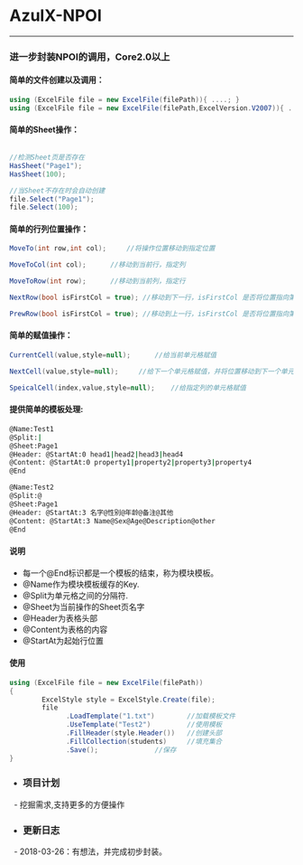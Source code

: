 # AzulX-NPOI

------

### 进一步封装NPOI的调用，Core2.0以上

#### 简单的文件创建以及调用：

```C#
using (ExcelFile file = new ExcelFile(filePath)){ ....; }
using (ExcelFile file = new ExcelFile(filePath,ExcelVersion.V2007)){ ....; }
```

#### 简单的Sheet操作：

```C#

//检测Sheet页是否存在
HasSheet("Page1");
HasSheet(100);

//当Sheet不存在时会自动创建
file.Select("Page1");
file.Select(100);

```

#### 简单的行列位置操作：

```C#
MoveTo(int row,int col);	 //将操作位置移动到指定位置

MoveToCol(int col);		 //移动到当前行，指定列

MoveToRow(int row);		 //移动到当前列，指定行

NextRow(bool isFirstCol = true); //移动到下一行，isFirstCol 是否将位置指向第一列

PrewRow(bool isFirstCol = true); //移动到上一行，isFirstCol 是否将位置指向第一列
```

#### 简单的赋值操作：

```C#
CurrentCell(value,style=null);		//给当前单元格赋值

NextCell(value,style=null);		//给下一个单元格赋值，并将位置移动到下一个单元格

SpeicalCell(index,value,style=null);	//给指定列的单元格赋值
```

#### 提供简单的模板处理:

```Bash
@Name:Test1  
@Split:|  
@Sheet:Page1  
@Header: @StartAt:0 head1|head2|head3|head4  
@Content: @StartAt:0 property1|property2|property3|property4  
@End  

@Name:Test2  
@Split:@  
@Sheet:Page1  
@Header: @StartAt:3 名字@性别@年龄@备注@其他  
@Content: @StartAt:3 Name@Sex@Age@Description@other  
@End
```
#### 说明

- 每一个@End标识都是一个模板的结束，称为模块模板。  
- @Name作为模块模板缓存的Key.  
- @Split为单元格之间的分隔符.  
- @Sheet为当前操作的Sheet页名字  
- @Header为表格头部  
- @Content为表格的内容  
- @StartAt为起始行位置

#### 使用

```C#
using (ExcelFile file = new ExcelFile(filePath))
{
        ExcelStyle style = ExcelStyle.Create(file);
        file
              .LoadTemplate("1.txt") 		//加载模板文件
              .UseTemplate("Test2")  		//使用模板
              .FillHeader(style.Header())	//创建头部
              .FillCollection(students)		//填充集合
              .Save();				//保存
}
```


- ### 项目计划

   - 挖掘需求,支持更多的方便操作

- ### 更新日志

   - 2018-03-26：有想法，并完成初步封装。

